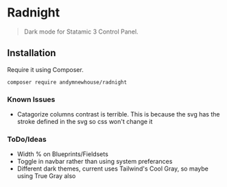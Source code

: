 # Radnight

> Dark mode for Statamic 3 Control Panel.

## Installation

Require it using Composer.

```
composer require andymnewhouse/radnight
```

### Known Issues

- Catagorize columns contrast is terrible. This is because the svg has the stroke defined in the svg so css won't change it

### ToDo/Ideas

- Width % on Blueprints/Fieldsets
- Toggle in navbar rather than using system preferances
- Different dark themes, current uses Tailwind's Cool Gray, so maybe using True Gray also

